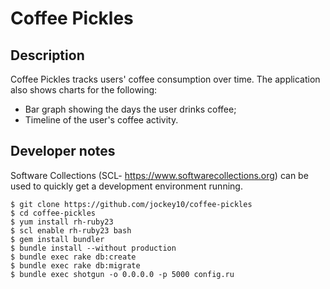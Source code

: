 # Coffee Pickles

## Description

Coffee Pickles tracks users' coffee consumption over time. The application also shows charts for the following:

* Bar graph showing the days the user drinks coffee;
* Timeline of the user's coffee activity.

## Developer notes

Software Collections (SCL- https://www.softwarecollections.org) can be used to quickly get a development environment running.

```
$ git clone https://github.com/jockey10/coffee-pickles
$ cd coffee-pickles
$ yum install rh-ruby23
$ scl enable rh-ruby23 bash
$ gem install bundler
$ bundle install --without production
$ bundle exec rake db:create
$ bundle exec rake db:migrate
$ bundle exec shotgun -o 0.0.0.0 -p 5000 config.ru

```

